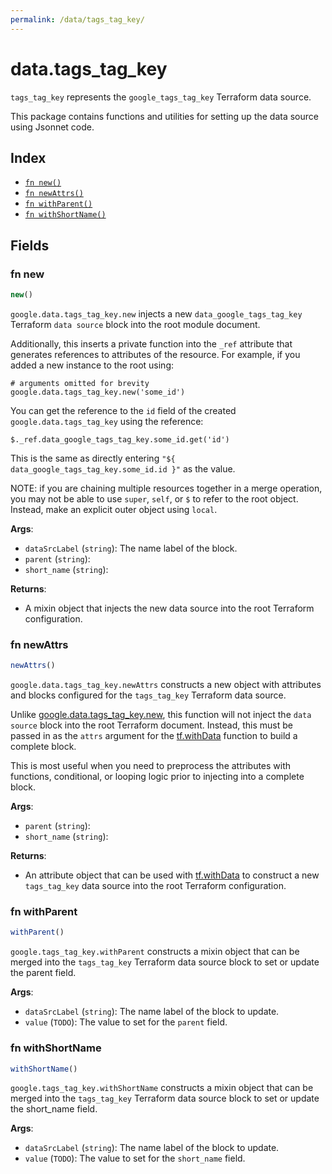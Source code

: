 ```yaml
---
permalink: /data/tags_tag_key/
---
```


# data.tags_tag_key

`tags_tag_key` represents the `google_tags_tag_key` Terraform data source.



This package contains functions and utilities for setting up the data source using Jsonnet code.


## Index

* [`fn new()`](#fn-new)
* [`fn newAttrs()`](#fn-newattrs)
* [`fn withParent()`](#fn-withparent)
* [`fn withShortName()`](#fn-withshortname)

## Fields

### fn new

```ts
new()
```


`google.data.tags_tag_key.new` injects a new `data_google_tags_tag_key` Terraform `data source`
block into the root module document.

Additionally, this inserts a private function into the `_ref` attribute that generates references to attributes of the
resource. For example, if you added a new instance to the root using:

    # arguments omitted for brevity
    google.data.tags_tag_key.new('some_id')

You can get the reference to the `id` field of the created `google.data.tags_tag_key` using the reference:

    $._ref.data_google_tags_tag_key.some_id.get('id')

This is the same as directly entering `"${ data_google_tags_tag_key.some_id.id }"` as the value.

NOTE: if you are chaining multiple resources together in a merge operation, you may not be able to use `super`, `self`,
or `$` to refer to the root object. Instead, make an explicit outer object using `local`.

**Args**:
  - `dataSrcLabel` (`string`): The name label of the block.
  - `parent` (`string`): 
  - `short_name` (`string`): 

**Returns**:
- A mixin object that injects the new data source into the root Terraform configuration.


### fn newAttrs

```ts
newAttrs()
```


`google.data.tags_tag_key.newAttrs` constructs a new object with attributes and blocks configured for the `tags_tag_key`
Terraform data source.

Unlike [google.data.tags_tag_key.new](#fn-tagstagkeynew), this function will not inject the `data source`
block into the root Terraform document. Instead, this must be passed in as the `attrs` argument for the
[tf.withData](https://github.com/tf-libsonnet/core/tree/main/docs#fn-withdata) function to build a complete block.

This is most useful when you need to preprocess the attributes with functions, conditional, or looping logic prior to
injecting into a complete block.

**Args**:
  - `parent` (`string`): 
  - `short_name` (`string`): 

**Returns**:
  - An attribute object that can be used with [tf.withData](https://github.com/tf-libsonnet/core/tree/main/docs#fn-withdata) to construct a new `tags_tag_key` data source into the root Terraform configuration.


### fn withParent

```ts
withParent()
```

`google.tags_tag_key.withParent` constructs a mixin object that can be merged into the `tags_tag_key`
Terraform data source block to set or update the parent field.



**Args**:
  - `dataSrcLabel` (`string`): The name label of the block to update.
  - `value` (`TODO`): The value to set for the `parent` field.


### fn withShortName

```ts
withShortName()
```

`google.tags_tag_key.withShortName` constructs a mixin object that can be merged into the `tags_tag_key`
Terraform data source block to set or update the short_name field.



**Args**:
  - `dataSrcLabel` (`string`): The name label of the block to update.
  - `value` (`TODO`): The value to set for the `short_name` field.
